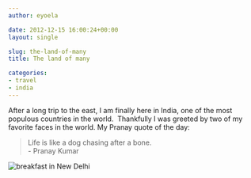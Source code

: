 ```yaml
---
author: eyoela

date: 2012-12-15 16:00:24+00:00
layout: single

slug: the-land-of-many
title: The land of many

categories:
- travel
- india
---
```


After a long trip to the east, I am finally here in India, one of the most populous countries in the world.  Thankfully I was greeted by two of my favorite faces in the world. My Pranay quote of the day:

> Life is like a dog chasing after a bone.    
> \- Pranay Kumar

![breakfast in New Delhi]({{site.baseurl}}/assets/images/Breakfast-in-Dehli-with-the-baihs.jpg)
